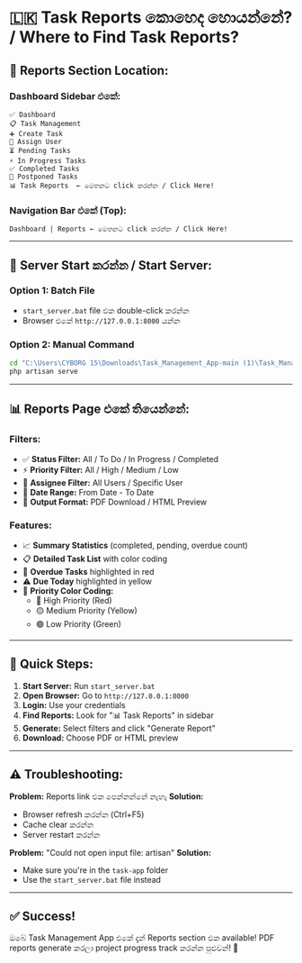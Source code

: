# 🇱🇰 Task Reports කොහෙද හොයන්නේ? / Where to Find Task Reports?

## 📍 **Reports Section Location:**

### **Dashboard Sidebar එකේ:**
```
✅ Dashboard
📋 Task Management  
➕ Create Task
👥 Assign User
⏳ Pending Tasks
⚡ In Progress Tasks
✅ Completed Tasks
📅 Postponed Tasks
📊 Task Reports  ← මෙතනට click කරන්න / Click Here!
```

### **Navigation Bar එකේ (Top):**
```
Dashboard | Reports ← මෙතනට click කරන්න / Click Here!
```

---

## 🚀 **Server Start කරන්න / Start Server:**

### **Option 1: Batch File**
- `start_server.bat` file එක double-click කරන්න
- Browser එකේ `http://127.0.0.1:8000` යන්න

### **Option 2: Manual Command**
```bash
cd "C:\Users\CYBORG 15\Downloads\Task_Management_App-main (1)\Task_Management_App-main\task-app"
php artisan serve
```

---

## 📊 **Reports Page එකේ තියෙන්නේ:**

### **Filters:**
- ✅ **Status Filter:** All / To Do / In Progress / Completed
- ⚡ **Priority Filter:** All / High / Medium / Low  
- 👤 **Assignee Filter:** All Users / Specific User
- 📅 **Date Range:** From Date - To Date
- 📄 **Output Format:** PDF Download / HTML Preview

### **Features:**
- 📈 **Summary Statistics** (completed, pending, overdue count)
- 📋 **Detailed Task List** with color coding
- 🚨 **Overdue Tasks** highlighted in red
- ⚠️ **Due Today** highlighted in yellow
- 🎨 **Priority Color Coding:**
  - 🔴 High Priority (Red)
  - 🟡 Medium Priority (Yellow) 
  - 🟢 Low Priority (Green)

---

## 🎯 **Quick Steps:**

1. **Start Server:** Run `start_server.bat`
2. **Open Browser:** Go to `http://127.0.0.1:8000`
3. **Login:** Use your credentials
4. **Find Reports:** Look for "📊 Task Reports" in sidebar
5. **Generate:** Select filters and click "Generate Report"
6. **Download:** Choose PDF or HTML preview

---

## ⚠️ **Troubleshooting:**

**Problem:** Reports link එක පෙන්නන්නේ නැහැ
**Solution:** 
- Browser refresh කරන්න (Ctrl+F5)
- Cache clear කරන්න
- Server restart කරන්න

**Problem:** "Could not open input file: artisan"
**Solution:**
- Make sure you're in the `task-app` folder
- Use the `start_server.bat` file instead

---

## ✅ **Success!**
ඔබේ Task Management App එකේ දැන් Reports section එක available! PDF reports generate කරලා project progress track කරන්න පුළුවන්! 🎉